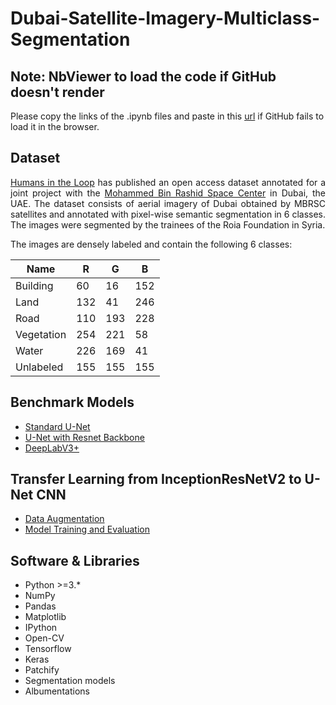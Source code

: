 # Dubai-Satellite-Imagery-Multiclass-Segmentation

## Note: NbViewer to load the code if GitHub doesn't render

Please copy the links of the .ipynb files and paste in this [url](https://nbviewer.org/) if GitHub fails to load it in the browser.

## Dataset
<p align="justify">
<a href="https://humansintheloop.org/">Humans in the Loop</a> has published an open access dataset annotated for a joint project with the <a href="https://www.mbrsc.ae/">Mohammed Bin Rashid Space Center</a> in Dubai, the UAE. The dataset consists of aerial imagery of Dubai obtained by MBRSC satellites and annotated with pixel-wise semantic segmentation in 6 classes. The images were segmented by the trainees of the Roia Foundation in Syria.
</p>

The images are densely labeled and contain the following 6 classes:

| Name       | R   | G   | B   |
| ---------- | --- | --- | --- |
| Building   | 60  | 16  | 152 |
| Land       | 132 | 41  | 246 |
| Road       | 110 | 193 | 228 |
| Vegetation | 254 | 221 | 58  |
| Water      | 226 | 169 | 41  |
| Unlabeled  | 155 | 155 | 155 |

## Benchmark Models
- [Standard U-Net](./https://github.com/nive927/Dubai-Satellite-Imagery-Multiclass-Segmentation/blob/main/01-01-Standard_U-Net.ipynb)
- [U-Net with Resnet Backbone](./https://github.com/nive927/Dubai-Satellite-Imagery-Multiclass-Segmentation/blob/main/01-02-Unet_with_Resnet_Backbone.ipynb)
- [DeepLabV3+](./https://github.com/nive927/Dubai-Satellite-Imagery-Multiclass-Segmentation/blob/main/01-03-DeepLabV3%2B_Model.ipynb)

## Transfer Learning from InceptionResNetV2 to U-Net CNN
- [Data Augmentation](./https://github.com/nive927/Dubai-Satellite-Imagery-Multiclass-Segmentation/blob/main/02-01-Dataset_Augmentation.ipynb)
- [Model Training and Evaluation](./https://github.com/nive927/Dubai-Satellite-Imagery-Multiclass-Segmentation/blob/main/02-02-Transfer_Learning_InceptionResNetV2_and_U-Net.ipynb)

## Software & Libraries
- Python >=3.*
- NumPy
- Pandas
- Matplotlib
- IPython
- Open-CV
- Tensorflow
- Keras
- Patchify
- Segmentation models
- Albumentations

